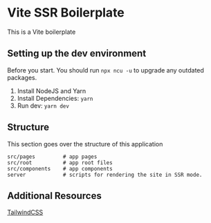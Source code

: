 # Vite SSR Boilerplate

This is a Vite boilerplate

## Setting up the dev environment

Before you start. You should run `npx ncu -u` to upgrade any outdated packages.

1. Install NodeJS and Yarn
2. Install Dependencies: `yarn`
3. Run dev: `yarn dev`

## Structure

This section goes over the structure of this application

```plaintext
src/pages         # app pages
src/root          # app root files
src/components    # app components
server            # scripts for rendering the site in SSR mode.
```

## Additional Resources

[TailwindCSS](https://tailwindcss.com/docs/guides/vite)
